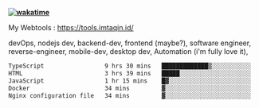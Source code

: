 **[![wakatime](https://wakatime.com/badge/user/87646243-158a-4241-a3cb-668e1fa2dbb8.svg)](https://wakatime.com/@87646243-158a-4241-a3cb-668e1fa2dbb8?style=plastic)**


My Webtools : https://tools.imtaqin.id/


devOps, nodejs dev, backend-dev, frontend (maybe?), software engineer, reverse-engineer, mobile-dev, desktop dev, Automation (i'm fully love it), 

<!--START_SECTION:waka-->

```txt
TypeScript                 9 hrs 30 mins   █████████████▒░░░░░░░░░░░   53.33 %
HTML                       3 hrs 39 mins   █████░░░░░░░░░░░░░░░░░░░░   20.53 %
JavaScript                 1 hr 15 mins    █▓░░░░░░░░░░░░░░░░░░░░░░░   07.07 %
Docker                     34 mins         ▓░░░░░░░░░░░░░░░░░░░░░░░░   03.21 %
Nginx configuration file   34 mins         ▓░░░░░░░░░░░░░░░░░░░░░░░░   03.20 %
```

<!--END_SECTION:waka-->
